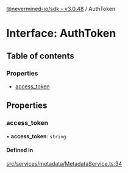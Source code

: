 [@nevermined-io/sdk - v3.0.48](../code-reference.md) / AuthToken

# Interface: AuthToken

## Table of contents

### Properties

- [access_token](AuthToken.md#access_token)

## Properties

### access_token

• **access_token**: `string`

#### Defined in

[src/services/metadata/MetadataService.ts:34](https://github.com/nevermined-io/sdk-js/blob/3dcdc40df4b696818df973436cd5db5f9720688a/src/services/metadata/MetadataService.ts#L34)
